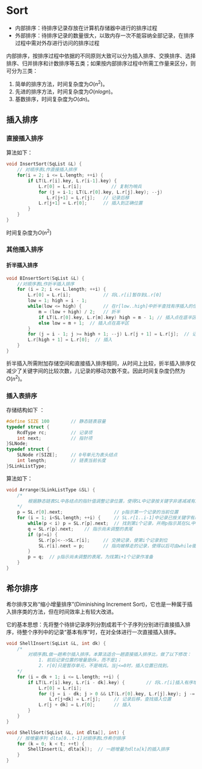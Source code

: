 # Sort

* 内部排序：待排序记录存放在计算机存储器中进行的排序过程
* 外部排序：待排序记录的数量很大，以致内存一次不能容纳全部记录，在排序过程中需对外存进行访问的排序过程

内部排序，按排序过程中依据的不同原则大致可以分为插入排序、交换排序、选择排序、归并排序和计数排序等五类；如果按内部排序过程中所需工作量来区分，则可分为三类：

1. 简单的排序方法，时间复杂度为$O(n^2)$。
2. 先进的排序方法，时间复杂度为$O(nlogn)$。
3. 基数排序，时间复杂度为$O(dn)$。

## 插入排序

### 直接插入排序

 算法如下：

 ```c
 void InsertSort(SqList &L) {
     // 对顺序表L作直接插入排序
     for(i = 2; i <= L.length; ++i) {
         if LT(L.r[i].key, L.r[i-1].key) {
             L.r[0] = L.r[i];           // 复制为哨兵
             for (j = i-1; LT(L.r[0].key, L.r[j].key); --j)
                L.r[j+1] = L.r[j];   // 记录后移
             L.r[j+1] = L.r[0];      // 插入到正确位置
         }
     }
 }
 ```

 时间复杂度为$O(n^2)$

### 其他插入排序

#### 折半插入排序

```c
void BInsertSort(SqList &L) {
    //对顺序表L作折半插入排序
    for (i = 2; i <= L.length; ++i) {
        L.r[0] = L.r[i];            // 将L.r[i]暂存到L.r[0]
        low = 1; high = i - 1;
        while(low <= high) {        // 在r[low..high]中折半查找有序插入的位置
            m = (low + high) / 2;   // 折半
            if LT(L.r[0].key, L.r[m].key) high = m - 1; // 插入点在底半区
            else low = m + 1;  // 插入点在高半区
        }
        for (j = i - 1; j >= high + 1; --j) L.r[j + 1] = L.r[j];  // 记录后移
        L.r[high + 1] = L.r[0];  // 插入
    }
}
```

折半插入所需附加存储空间和直接插入排序相同，从时间上比较，折半插入排序仅减少了关键字间的比较次数，儿记录的移动次数不变。因此时间复杂度仍然为$O(n^2)$。

### 插入表排序

存储结构如下 ：

```c
#define SIZE 100        // 静态链表容量
typedef struct {
    RcdType rc;         // 记录项
    int next;           // 指针项
}SLNode;
typedef struct {
    SLNode r[SIZE];     // 0号单元为表头结点
    int length;         // 链表当前长度
}SLinkListType;
```

算法如下：

```c
void Arrange(SLinkListType &SL) {
    /*
        根据静态链表SL中各结点的指针值调整记录位置，使得SL中记录按关键字非递减减有序顺序排列
    */
    p = SL.r[0].next;                   // p指示第一个记录的当前位置
    for (i = 1; i<SL.length; ++i) {     // SL.r[1..i-1]中记录已按关键字有序排列，第i个记录在SL中的当前位置应不小于i
        while(p < i) p = SL.r[p].next;  // 找到第i个记录，并用p指示其在SL中当前位置
        q = SL.r[p].next;    // 指示尚未调整的表尾
        if (p!=i) {
            SL.r[p]<-->SL.r[i];     // 交换记录，使第i个记录到位
            SL.r[i].next = p;       // 指向被移走的记录，使得以后可由while循环找回
        }
        p = q;  // p指示尚未调整的表尾，为找第i+1个记录作准备
    }
}

```

## 希尔排序

希尔排序又称“缩小增量排序”(Diminishing Increment Sort)，它也是一种属于插入排序类的方法，但在时间效率上有较大改进。

它的基本思想：先将整个待排记录序列分割成若干个子序列分别进行直接插入排序，待整个序列中的记录“基本有序”时，在对全体进行一次直接插入排序。

```c
void ShellInsert(SqList &L, int dk) {
    /*
        对顺序表L做一趟希尔插入排序。本算法适合一趟直接插入排序比，做了以下修改：
            1. 前后记录位置的增量是dk，而不是1；
            2. r[0]只是暂存单元，不是哨兵。当j<=0时，插入位置已找到。
    */
    for (i = dk + 1; i <= L.length; ++i) {
        if LT(L.r[i].key, L.r[i - dk].key) {        // 将L.r[i]插入有序增量子表
            L.r[0] = L.r[i];
            for (j = i - dk; j > 0 && LT(L.r[0].key, L.r[j].key); j -= dk)
                L.r[j+dk] = L.r[j];     // 记录后移，查找插入位置
            L.r[j + dk] = L.r[0];       // 插入
        }
    }
}

void ShellSort(SqList &L, int dlta[], int) {
    // 按增量序列 dlta[0..t-1]对顺序表L作希尔排序
    for (k = 0; k < t; ++t) {
        ShellInsert(L, dlta[k]);  // 一趟增量为dlta[k]的插入排序
    }
}
```